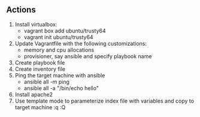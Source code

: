 ## Actions
1. Install virtualbox:
   - vagrant box add ubuntu/trusty64
   - vagrant init ubuntu/trusty64
2. Update Vagrantfile with the following customizations:
   - memory and cpu allocations
   - provisioner, say ansible and specify playbook name
3. Create playbook file
4. Create inventory file
5. Ping the target machine with ansible
   - ansible all -m ping
   - ansible all -a "/bin/echo hello"
6. Install apache2
7. Use template mode to parameterize index file with variables and copy to target machine
:q
:Q
